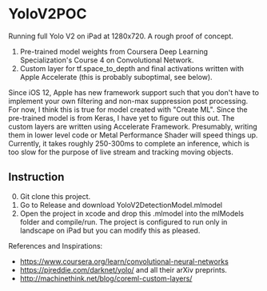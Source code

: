 # YoloV2POC
Running full Yolo V2 on iPad at 1280x720. A rough proof of concept.

1) Pre-trained model weights from Coursera Deep Learning Specialization's Course 4 on Convolutional Network.
2) Custom layer for tf.space_to_depth and final activations written with Apple Accelerate (this is probably suboptimal, see below).

Since iOS 12, Apple has new framework support such that you don't have to implement your own filtering and non-max suppression post 
processing. For now, I think this is true for model created with "Create ML". Since the pre-trained model is from Keras, I have yet to 
figure out this out. The custom layers are written using Accelerate Framework. Presumably, writing them in lower level code or Metal 
Performance Shader will speed things up. Currently, it takes roughly 250-300ms to complete an inference, which is too slow for the purpose
of live stream and tracking moving objects.

## Instruction 
0) Git clone this project.
1) Go to Release and download YoloV2DetectionModel.mlmodel
2) Open the project in xcode and drop this .mlmodel into the mlModels folder and compile/run. The project is configured to 
run only in landscape on iPad but you can modify this as pleased.

References and Inspirations:

* https://www.coursera.org/learn/convolutional-neural-networks
* https://pjreddie.com/darknet/yolo/ and all their arXiv preprints.
* http://machinethink.net/blog/coreml-custom-layers/

